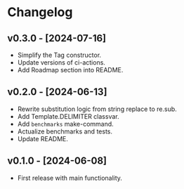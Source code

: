# Changelog

## v0.3.0 - [2024-07-16]
* Simplify the Tag constructor.
* Update versions of ci-actions.
* Add Roadmap section into README.

## v0.2.0 - [2024-06-13]
* Rewrite substitution logic from string replace to re.sub.
* Add Template.DELIMITER classvar.
* Add `benchmarks` make-command.
* Actualize benchmarks and tests.
* Update README.

## v0.1.0 - [2024-06-08]
* First release with main functionality.

